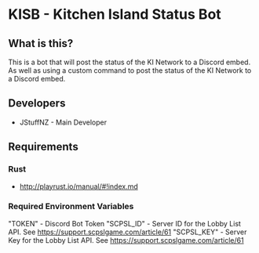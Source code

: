 # KISB - Kitchen Island Status Bot
## What is this?
This is a bot that will post the status of the KI Network to a Discord embed. As well as using a custom command to post the status of the KI Network to a Discord embed.

## Developers
- JStuffNZ - Main Developer


## Requirements

### Rust
- http://playrust.io/manual/#!index.md

### Required Environment Variables
"TOKEN" - Discord Bot Token
"SCPSL_ID" - Server ID for the Lobby List API. See https://support.scpslgame.com/article/61
"SCPSL_KEY" - Server Key for the Lobby List API. See https://support.scpslgame.com/article/61